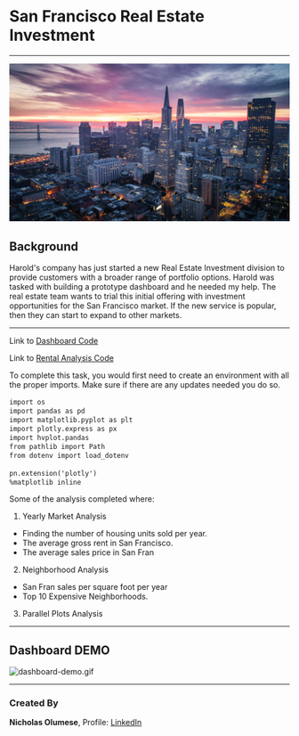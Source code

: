 # San Francisco Real Estate Investment 

---

![SanFran](Images/san-francisco-hero.jpg)

## Background

Harold's company has just started a new Real Estate Investment division to provide customers with a broader range of portfolio options. Harold was tasked with building a prototype dashboard and he needed my help. The real estate team wants to trial this initial offering with investment opportunities for the San Francisco market. If the new service is popular, then they can start to expand to other markets.


---

Link to [Dashboard Code](https://github.com/onyxcollc/SanFrancisco_Real_Estate_Investment/blob/main/dashboard.ipynb)

Link to [Rental Analysis Code](https://github.com/onyxcollc/SanFrancisco_Real_Estate_Investment/blob/main/rental_analysis.ipynb)



To complete this task, you would first need to create an environment with all the proper imports.
Make sure if there are any updates needed you do so.

```
import os
import pandas as pd
import matplotlib.pyplot as plt
import plotly.express as px
import hvplot.pandas
from pathlib import Path
from dotenv import load_dotenv

pn.extension('plotly')
%matplotlib inline

```

Some of the analysis completed where:

1. Yearly Market Analysis

* Finding the number of housing units sold per year.
* The average gross rent in San Francisco. 
* The average sales price in San Fran

2. Neighborhood Analysis

* San Fran sales per square foot per year 
* Top 10 Expensive Neighborhoods.


3. Parallel Plots Analysis


---

## Dashboard DEMO


![dashboard-demo.gif](Images/dashboard-demo.gif)

---

### Created By

__Nicholas Olumese__, Profile: [LinkedIn](https://www.linkedin.com/in/nicholas-olumese/)


